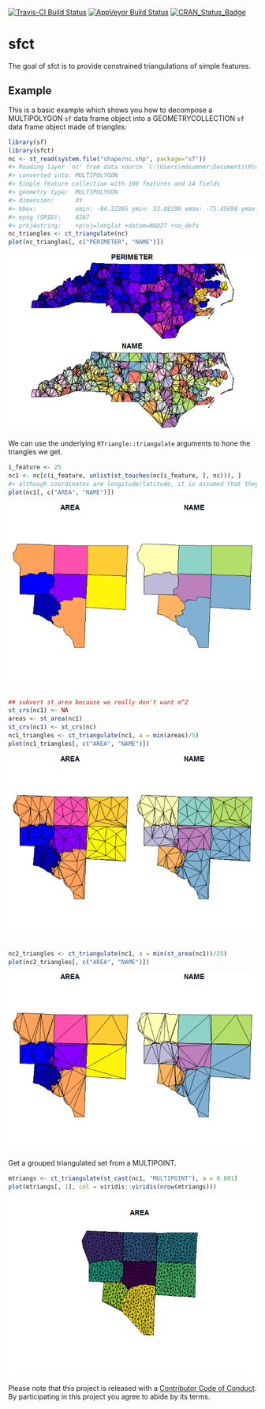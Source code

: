<!-- README.md is generated from README.Rmd. Please edit that file -->
[![Travis-CI Build Status](https://travis-ci.org/r-gris/sfct.svg?branch=master)](https://travis-ci.org/r-gris/sfct) [![AppVeyor Build Status](https://ci.appveyor.com/api/projects/status/github/r-gris/sfct?branch=master&svg=true)](https://ci.appveyor.com/project/r-gris/sfct) [![CRAN\_Status\_Badge](http://www.r-pkg.org/badges/version/sfct)](https://cran.r-project.org/package=sfct)

sfct
====

The goal of sfct is to provide constrained triangulations of simple features.

Example
-------

This is a basic example which shows you how to decompose a MULTIPOLYGON `sf` data frame object into a GEOMETRYCOLLECTION `sf` data frame object made of triangles:

``` r
library(sf)
library(sfct)
nc <- st_read(system.file("shape/nc.shp", package="sf"))
#> Reading layer `nc' from data source `C:\Users\mdsumner\Documents\R\win-library\3.3\sf\shape\nc.shp' using driver `ESRI Shapefile'
#> converted into: MULTIPOLYGON
#> Simple feature collection with 100 features and 14 fields
#> geometry type:  MULTIPOLYGON
#> dimension:      XY
#> bbox:           xmin: -84.32385 ymin: 33.88199 xmax: -75.45698 ymax: 36.58965
#> epsg (SRID):    4267
#> proj4string:    +proj=longlat +datum=NAD27 +no_defs
nc_triangles <- ct_triangulate(nc)
plot(nc_triangles[, c("PERIMETER", "NAME")])
```

![](README-example-1.png)

We can use the underlying `RTriangle::triangulate` arguments to hone the triangles we get.

``` r
i_feature <- 25
nc1 <- nc[c(i_feature, unlist(st_touches(nc[i_feature, ], nc))), ]
#> although coordinates are longitude/latitude, it is assumed that they are planar
plot(nc1[, c("AREA", "NAME")])
```

![](README-hone-1.png)

``` r

## subvert st_area because we really don't want m^2
st_crs(nc1) <- NA
areas <- st_area(nc1)
st_crs(nc1) <- st_crs(nc)
nc1_triangles <- ct_triangulate(nc1, a = min(areas)/5)
plot(nc1_triangles[, c("AREA", "NAME")])
```

![](README-hone-2.png)

``` r

nc2_triangles <- ct_triangulate(nc1, a = min(st_area(nc1))/25)
plot(nc2_triangles[, c("AREA", "NAME")])
```

![](README-hone-3.png)

Get a grouped triangulated set from a MULTIPOINT.

``` r
mtriangs <- ct_triangulate(st_cast(nc1, "MULTIPOINT"), a = 0.001)
plot(mtriangs[, 1], col = viridis::viridis(nrow(mtriangs)))
```

![](README-MULTIPOINT-1.png)

Please note that this project is released with a [Contributor Code of Conduct](CONDUCT.md). By participating in this project you agree to abide by its terms.
